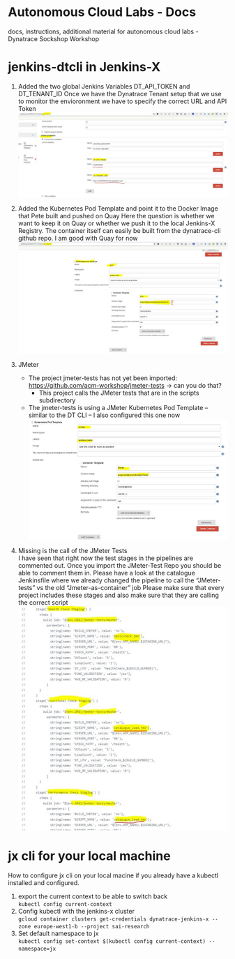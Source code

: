 # Autonomous Cloud Labs - Docs
docs, instructions, additional material for autonomous cloud labs - Dynatrace Sockshop Workshop


# jenkins-dtcli in Jenkins-X

1. Added the two global Jenkins Variables DT_API_TOKEN and DT_TENANT_ID
Once we have the Dynatrace Tenant setup that we use to monitor the envioronment we have to specify the correct URL and API Token
  ![](./assets/dtcli-1.jpg)

1. Added the Kubernetes Pod Template and point it to the Docker Image that Pete built and pushed on Quay
Here the question is whether we want to keep it on Quay or whether we push it to the local Jenkins-X Registry. The container itself can easily be built from the dynatrace-cli github repo. I am good with Quay for now
  ![](./assets/dtcli-2.jpg)

1. JMeter
    -	The project jmeter-tests has not yet been imported: https://github.com/acm-workshop/jmeter-tests -> can you do that?
        - This project calls the JMeter tests that are in the scripts subdirectory
    - The jmeter-tests is using a JMeter Kubernetes Pod Template – similar to the DT CLI – I also configured this one now
  ![](./assets/dtcli-3.jpg)  

1. Missing is the call of the JMeter Tests  
I have seen that right now the test stages in the pipelines are commented out. Once you import the JMeter-Test Repo you should be able to comment them in. Please have a look at the catalogue Jenkinsfile where we already changed the pipeline to call the “JMeter-tests” vs the old “Jmeter-as-container” job
Please make sure that every project includes these stages and also make sure that they are calling the correct script
  ![](./assets/dtcli-4.jpg)


# jx cli for your local machine

How to configure jx cli on your local macine if you already have a kubectl installed and configured.

1. export the current context to be able to switch back  
   `kubectl config current-context`
1. Config kubectl with the jenkins-x cluster  
  `gcloud container clusters get-credentials dynatrace-jenkins-x --zone europe-west1-b --project sai-research`
1. Set default namespace to jx  
   `kubectl config set-context $(kubectl config current-context) --namespace=jx`





